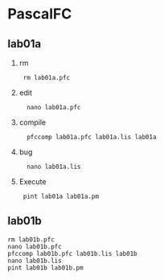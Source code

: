 # PascalFC

## lab01a

1. rm

        rm lab01a.pfc  

2. edit

         nano lab01a.pfc  
    
3.    compile

            pfccomp lab01a.pfc lab01a.lis lab01a  
    
4. bug

         nano lab01a.lis  
    

5. Execute
  
        pint lab01a lab01a.pm  

## lab01b

    rm lab01b.pfc
    nano lab01b.pfc
    pfccomp lab01b.pfc lab01b.lis lab01b
    nano lab01b.lis
    pint lab01b lab01b.pm
